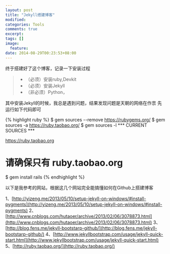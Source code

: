 ```yaml
---
layout: post
title: "Jekyll搭建博客"
modified:
categories: Tools
comments: true
excerpt:
tags: []
image:
  feature:
date: 2014-08-29T00:23:53+08:00
---
```



终于搭建好了这个博客，记录一下安装过程

> * （必须）安装ruby,Devkit
> * （必须）安装Jekyll
> * （非必须）Python，


其中安装Jekyll的时候，我总是遇到问题，结果发现问题是天朝的网络在作祟
先运行如下代码即可

{% highlight ruby %}
$ gem sources --remove https://rubygems.org/
$ gem sources -a https://ruby.taobao.org/
$ gem sources -l
*** CURRENT SOURCES ***

https://ruby.taobao.org
# 请确保只有 ruby.taobao.org
$ gem install rails
{% endhighlight %}



以下是我参考的网站，根据这几个网站完全能搞懂如何在Github上搭建博客


1、[http://yizeng.me/2013/05/10/setup-jekyll-on-windows/#install-pygments](http://yizeng.me/2013/05/10/setup-jekyll-on-windows/#install-pygments)
2、[http://www.cnblogs.com/hutaoer/archive/2013/02/06/3078873.html](http://www.cnblogs.com/hutaoer/archive/2013/02/06/3078873.html)
3、[http://blog.fens.me/jekyll-bootstarp-github/](http://blog.fens.me/jekyll-bootstarp-github/)
4、[http://www.jekyllbootstrap.com/usage/jekyll-quick-start.html](http://www.jekyllbootstrap.com/usage/jekyll-quick-start.html)
5、[http://ruby.taobao.org/](http://ruby.taobao.org/)

